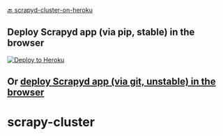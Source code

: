 [:back: scrapyd-cluster-on-heroku](https://github.com/my8100/scrapyd-cluster-on-heroku)

## Deploy Scrapyd app (via pip, stable) in the browser
[![Deploy to Heroku](https://www.herokucdn.com/deploy/button.png)](https://heroku.com/deploy)


## Or [deploy Scrapyd app (via git, unstable) in the browser](https://github.com/my8100/scrapyd-cluster-on-heroku-scrapyd-app-git)
# scrapy-cluster
